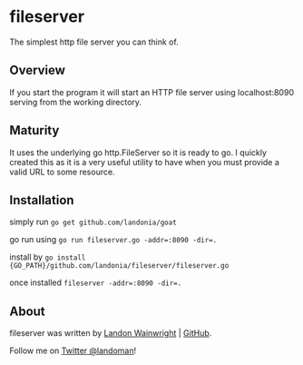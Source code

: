 # fileserver

The simplest http file server you can think of.

## Overview

If you start the program it will start an HTTP file server using localhost:8090
serving from the working directory.

## Maturity

It uses the underlying go http.FileServer so it is ready to go. I quickly created
this as it is a very useful utility to have when you must provide a valid URL to
some resource.

## Installation

simply run `go get github.com/landonia/goat`

go run using `go run fileserver.go -addr=:8090 -dir=.`

install by `go install {GO_PATH}/github.com/landonia/fileserver/fileserver.go`

once installed `fileserver -addr=:8090 -dir=.`

## About

fileserver was written by [Landon Wainwright](http://www.landotube.com) | [GitHub](https://github.com/landonia).

Follow me on [Twitter @landoman](http://www.twitter.com/landoman)!
